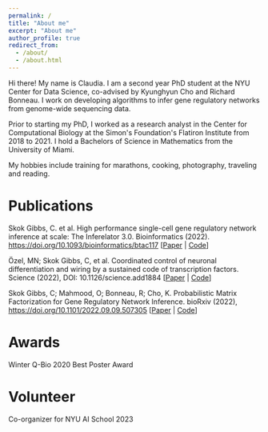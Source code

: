 ```yaml
---
permalink: /
title: "About me"
excerpt: "About me"
author_profile: true
redirect_from: 
  - /about/
  - /about.html
---
```


Hi there! My name is Claudia. I am a second year PhD student at the NYU Center for Data Science, co-advised by 
Kyunghyun Cho and Richard Bonneau. I work on developing algorithms to infer gene regulatory networks from genome-wide 
sequencing data. 

Prior to starting my PhD, I worked as a research analyst in the Center for Computational Biology at the Simon's 
Foundation's Flatiron Institute from 2018 to 2021. I hold a Bachelors of Science in Mathematics from the University of Miami.

My hobbies include training for marathons, cooking, photography, traveling and reading.

# Publications

Skok Gibbs, C. et al. High performance single-cell gene regulatory network inference at scale: The Inferelator 3.0. 
Bioinformatics (2022). https://doi.org/10.1093/bioinformatics/btac117
[[Paper](https://doi.org/10.1101/2022.09.09.507305) | 
[Code](https://github.com/flatironinstitute/inferelator)]

Özel, MN; Skok Gibbs, C, et al. Coordinated control of neuronal differentiation and wiring by a sustained
code of transcription factors. 
Science (2022), DOI: 10.1126/science.add1884
[[Paper](https://www.science.org/doi/10.1126/science.add1884) | 
[Code](https://github.com/cskokgibbs/DMOLN_NetworkScripts)]

Skok Gibbs, C; Mahmood, O; Bonneau, R; Cho, K.
Probabilistic Matrix Factorization for Gene Regulatory Network Inference. 
bioRxiv (2022), https://doi.org/10.1101/2022.09.09.507305
[[Paper](https://doi.org/10.1101/2022.09.09.507305) | 
[Code](https://github.com/nyu-dl/pmf-grn)]

# Awards
Winter Q-Bio 2020 Best Poster Award

# Volunteer
Co-organizer for NYU AI School 2023